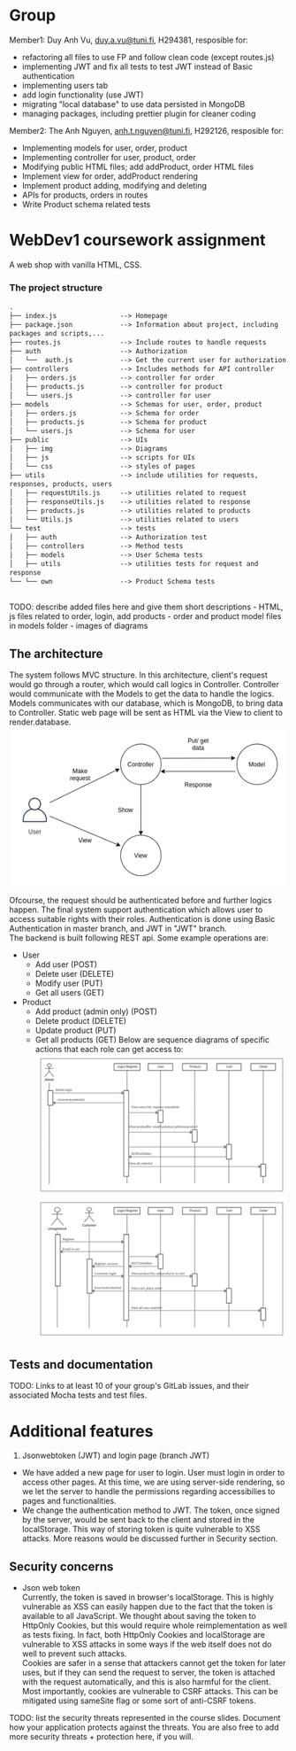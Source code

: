 # Group 

Member1:  Duy Anh Vu, duy.a.vu@tuni.fi, H294381, 
resposible for:
- refactoring all files to use FP and follow clean code (except routes.js)
- implementing JWT and fix all tests to test JWT instead of Basic authentication
- implementing users tab
- add login functionality (use JWT)
- migrating "local database" to use data persisted in MongoDB
- managing packages, including prettier plugin for cleaner coding

Member2:  The Anh Nguyen, anh.t.nguyen@tuni.fi, H292126, 
resposible for: 
- Implementing models for user, order, product
- Implementing controller for user, product, order 
- Modifying public HTML files; add addProduct, order HTML files
- Implement view for order, addProduct rendering
- Implement product adding, modifying and deleting
- APIs for products, orders in routes
- Write Product schema related tests


# WebDev1 coursework assignment

A web shop with vanilla HTML, CSS.


### The project structure

```
.
├── index.js                --> Homepage
├── package.json            --> Information about project, including packages and scripts,...
├── routes.js               --> Include routes to handle requests
├── auth                    --> Authorization
│   └──  auth.js            --> Get the current user for authorization
├── controllers             --> Includes methods for API controller
│   ├── orders.js           --> controller for order
│   ├── products.js         --> controller for product
│   └── users.js            --> controller for user
├── models                  --> Schemas for user, order, product
│   ├── orders.js           --> Schema for order
│   ├── products.js         --> Schema for product
│   └── users.js            --> Schema for user
├── public                  --> UIs
│   ├── img                 --> Diagrams
│   ├── js                  --> scripts for UIs
│   └── css                 --> styles of pages
├── utils                   --> include utilities for requests, responses, products, users
│   ├── requestUtils.js     --> utilities related to request
│   ├── responseUtils.js    --> utilities related to response
│   ├── products.js         --> utilities related to products
│   └── Utils.js            --> utilities related to users
└── test                    --> tests
│   ├── auth                --> Authorization test
│   ├── controllers         --> Method tests
│   ├── models              --> User Schema tests
│   ├── utils               --> utilities tests for request and response
└── └── own                 --> Product Schema tests


```

TODO: describe added files here and give them short descriptions
    - HTML, js files related to order, login, add products
    - order and product model files in models folder
    - images of diagrams

## The architecture 
The system follows MVC structure. In this architecture, client's request would go through a router, which would call logics in Controller. Controller would communicate with the Models to get the data to handle the logics. Models communicates with our database, which is MongoDB, to bring data to Controller. Static web page will be sent as HTML via the View to client to render.database.
    ![MVC Diagram](./public/images/MVC.png "MVC diagram")

Ofcourse, the request should be authenticated before and further logics happen. The final system support authentication which allows user to access suitable rights with their roles. Authentication is done using Basic Authentication in master branch, and JWT in "JWT" branch.  
The backend is built following REST api. Some example operations are:
- User
  - Add user (POST)
  - Delete user (DELETE)
  - Modify user (PUT)
  - Get all users (GET)
- Product
  - Add product (admin only) (POST)
  - Delete product (DELETE)
  - Update product (PUT)
  - Get all products (GET)
Below are sequence diagrams of specific actions that each role can get access to:
    ![Admin Sequence Diagram](./public/images/adminProcess.png "Admin sequence diagram")
    ![Customer And Unregistered User Diagram](./public/images/customerSequence.png "Customer and unregistered user")

## Tests and documentation

TODO: Links to at least 10 of your group's GitLab issues, and their associated Mocha tests and test files.

# Additional features
1. Jsonwebtoken (JWT) and login page (branch JWT)  
- We have added a new page for user to login. User must login in order to access other pages. At this time, we are using server-side rendering, so we let the server to handle the permissions regarding accessibilies to pages and functionalities.
- We change the authentication method to JWT. The token, once signed by the server, would be sent back to the client and stored in the localStorage. This way of storing token is quite vulnerable to XSS attacks. More reasons would be discussed further in Security section.

## Security concerns

* Json web token  
Currently, the token is saved in browser's localStorage. This is highly vulnerable as XSS can easily happen due to the fact that the token
is available to all JavaScript. We thought about saving the token to HttpOnly Cookies, but this would require whole reimplementation as well
as tests fixing. In fact, both HttpOnly Cookies and localStorage are vulnerable to XSS attacks in some ways if the web itself does not do
well to prevent such attacks.  
Cookies are safer in a sense that attackers cannot get the token for later uses, but if they can send the request to server, the token is
attached with the request automatically, and this is also harmful for the client. Most importantly, cookies are vulnerable to CSRF attacks.
This can be mitigated using sameSite flag or some sort of anti-CSRF tokens.

TODO: list the security threats represented in the course slides.
Document how your application protects against the threats.
You are also free to add more security threats + protection here, if you will.

